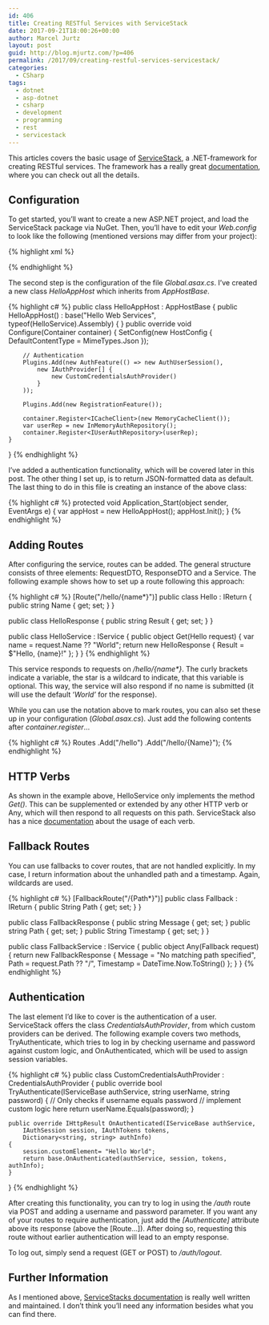 ```yaml
---
id: 406
title: Creating RESTful Services with ServiceStack
date: 2017-09-21T18:00:26+00:00
author: Marcel Jurtz
layout: post
guid: http://blog.mjurtz.com/?p=406
permalink: /2017/09/creating-restful-services-servicestack/
categories:
  - CSharp
tags:
  - dotnet
  - asp-dotnet
  - csharp
  - development
  - programming
  - rest
  - servicestack
---
```

This articles covers the basic usage of [ServiceStack](https://servicestack.net/), a .NET-framework for creating RESTful services. The framework has a really great [documentation](http://docs.servicestack.net/), where you can check out all the details.

## Configuration

To get started, you&#8217;ll want to create a new ASP.NET project, and load the ServiceStack package via NuGet. Then, you&#8217;ll have to edit your _Web.config_ to look like the following (mentioned versions may differ from your project):

{% highlight xml %}
<?xml version="1.0" encoding="utf-8"?>
<!--
  Informationen zur Konfiguration Ihrer ASP.NET-Anwendung finden Sie unter
  https://go.microsoft.com/fwlink/?LinkId=169433
  -->
<configuration>
  <system.web>
    <compilation debug="true" targetFramework="4.6.1"/>
    <httpRuntime targetFramework="4.6.1"/>
    <httpHandlers>
      <add path="*" type="ServiceStack.HttpHandlerFactory, ServiceStack" verb="*"/>
    </httpHandlers>
  </system.web>
  <!-- Required for IIS7 -->
  <system.webServer>
    <modules runAllManagedModulesForAllRequests="true"/>
    <validation validateIntegratedModeConfiguration="false" />
    <handlers>
      <add path="*" name="ServiceStack.Factory" type="ServiceStack.HttpHandlerFactory, ServiceStack" verb="*" preCondition="integratedMode" resourceType="Unspecified" allowPathInfo="true" />
    </handlers>
  </system.webServer>
  <system.codedom>
    <compilers>
      <compiler language="c#;cs;csharp" extension=".cs"
        type="Microsoft.CodeDom.Providers.DotNetCompilerPlatform.CSharpCodeProvider, Microsoft.CodeDom.Providers.DotNetCompilerPlatform, Version=1.0.5.0, Culture=neutral, PublicKeyToken=31bf3513ad364e35"
        warningLevel="4" compilerOptions="/langversion:default /nowarn:1659;1699;1701"/>
      <compiler language="vb;vbs;visualbasic;vbscript" extension=".vb"
        type="Microsoft.CodeDom.Providers.DotNetCompilerPlatform.VBCodeProvider, Microsoft.CodeDom.Providers.DotNetCompilerPlatform, Version=1.0.5.0, Culture=neutral, PublicKeyToken=31bf3513ad364e35"
        warningLevel="4" compilerOptions="/langversion:default /nowarn:41008 /define:_MYTYPE=\"Web\" /optionInfer+"/>
    </compilers>
  </system.codedom>
</configuration>
{% endhighlight %}

The second step is the configuration of the file _Global.asax.cs_. I&#8217;ve created a new class _HelloAppHost_ which inherits from _AppHostBase_.

{% highlight c# %}
public class HelloAppHost : AppHostBase
{
    public HelloAppHost() : base("Hello Web Services", typeof(HelloService).Assembly) { }
    public override void Configure(Container container)
    {
        SetConfig(new HostConfig
        {
            DefaultContentType = MimeTypes.Json
        });

        // Authentication
        Plugins.Add(new AuthFeature(() => new AuthUserSession(),
            new IAuthProvider[] {
                new CustomCredentialsAuthProvider()
            }
        ));

        Plugins.Add(new RegistrationFeature());

        container.Register<ICacheClient>(new MemoryCacheClient());
        var userRep = new InMemoryAuthRepository();
        container.Register<IUserAuthRepository>(userRep);
    }
}
{% endhighlight %}

I&#8217;ve added a authentication functionality, which will be covered later in this post. The other thing I set up, is to return JSON-formatted data as default. The last thing to do in this file is creating an instance of the above class:

{% highlight c# %}
protected void Application_Start(object sender, EventArgs e)
{
    var appHost = new HelloAppHost();
    appHost.Init();
}
{% endhighlight %}

## Adding Routes

After configuring the service, routes can be added. The general structure consists of three elements: RequestDTO, ResponseDTO and a Service. The following example shows how to set up a route following this approach:

{% highlight c# %}
[Route("/hello/{name*}")]
public class Hello : IReturn<HelloResponse>
{
    public string Name { get; set; }
}

public class HelloResponse
{
    public string Result { get; set; }
}

public class HelloService : IService
{
    public object Get(Hello request)
    {
        var name = request.Name ?? "World";
        return new HelloResponse { Result = $"Hello, {name}!" };
    }
}
{% endhighlight %}

This service responds to requests on _/hello/{name*}_. The curly brackets indicate a variable, the star is a wildcard to indicate, that this variable is optional. This way, the service will also respond if no name is submitted (it will use the default &#8216;_World&#8217;_ for the response).

While you can use the notation above to mark routes, you can also set these up in your configuration (_Global.asax.cs_). Just add the following contents after _container.register_&#8230;

{% highlight c# %}
Routes
    .Add<Hello>("/hello")
    .Add<Hello>("/hello/{Name}");
{% endhighlight %}

## HTTP Verbs

As shown in the example above, HelloService only implements the method _Get()_. This can be supplemented or extended by any other HTTP verb or Any, which will then respond to all requests on this path. ServiceStack also has a nice [documentation](http://docs.servicestack.net/design-rest-services) about the usage of each verb.

## Fallback Routes

You can use fallbacks to cover routes, that are not handled explicitly. In my case, I return information about the unhandled path and a timestamp. Again, wildcards are used.

{% highlight c# %}
[FallbackRoute("/{Path*}")]
public class Fallback : IReturn<FallbackResponse>
{
    public String Path { get; set; }
}

public class FallbackResponse
{
    public string Message { get; set; }
    public string Path { get; set; }
    public String Timestamp { get; set; }
}

public class FallbackService : IService
{
    public object Any(Fallback request)
    {
        return new FallbackResponse {
            Message = "No matching path specified",
            Path = request.Path ?? "/",
            Timestamp = DateTime.Now.ToString()
        };
    }
}
{% endhighlight %}

## Authentication

The last element I&#8217;d like to cover is the authentication of a user. ServiceStack offers the class _CredentialsAuthProvider_, from which custom providers can be derived. The following example covers two methods, TryAuthenticate, which tries to log in by checking username and password against custom logic, and OnAuthenticated, which will be used to assign session variables.

{% highlight c# %}
public class CustomCredentialsAuthProvider : CredentialsAuthProvider
{
    public override bool TryAuthenticate(IServiceBase authService,
    string userName, string password)
    {
        // Only checks if username equals password
        // implement custom logic here
        return userName.Equals(password);
    }

    public override IHttpResult OnAuthenticated(IServiceBase authService,
        IAuthSession session, IAuthTokens tokens,
        Dictionary<string, string> authInfo)
    {
        session.customElement= "Hello World";
        return base.OnAuthenticated(authService, session, tokens, authInfo);
    }
}
{% endhighlight %}

After creating this functionality, you can try to log in using the _/auth_ route via POST and adding a username and password parameter. If you want any of your routes to require authentication, just add the _[Authenticate]_ attribute above its response (above the [Route&#8230;]). After doing so, requesting this route without earlier authentication will lead to an empty response.

To log out, simply send a request (GET or POST) to _/auth/logout_.

## Further Information

As I mentioned above, [ServiceStacks documentation](http://docs.servicestack.net/) is really well written and maintained. I don&#8217;t think you&#8217;ll need any information besides what you can find there.
